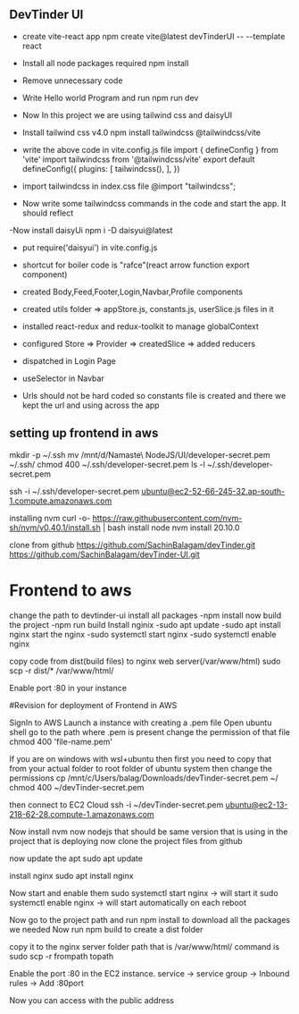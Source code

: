 ## DevTinder UI

- create vite-react app
  npm create vite@latest devTinderUI -- --template react
- Install all node packages required
  npm install
- Remove unnecessary code
- Write Hello world Program and run
  npm run dev
- Now In this project we are using tailwind css and daisyUI
- Install tailwind css v4.0
  npm install tailwindcss @tailwindcss/vite

- write the above code in vite.config.js file
  import { defineConfig } from 'vite'
  import tailwindcss from '@tailwindcss/vite'
  export default defineConfig({
  plugins: [
  tailwindcss(),
  ],
  })

- import tailwindcss in index.css file
  @import "tailwindcss";

- Now write some tailwindcss commands in the code and start the app. It should reflect

-Now install daisyUi
npm i -D daisyui@latest

- put require('daisyui') in vite.config.js

- shortcut for boiler code is "rafce"(react arrow function export component)

- created Body,Feed,Footer,Login,Navbar,Profile components
- created utils folder => appStore.js, constants.js, userSlice.js files in it
- installed react-redux and redux-toolkit to manage globalContext
- configured Store => Provider => createdSlice => added reducers
- dispatched in Login Page
- useSelector in Navbar
- Urls should not be hard coded so constants file is created and there we kept the url and using across the app

## setting up frontend in aws

mkdir -p ~/.ssh
mv /mnt/d/Namaste\ NodeJS/UI/developer-secret.pem ~/.ssh/
chmod 400 ~/.ssh/developer-secret.pem
ls -l ~/.ssh/developer-secret.pem

ssh -i ~/.ssh/developer-secret.pem ubuntu@ec2-52-66-245-32.ap-south-1.compute.amazonaws.com

installing nvm
curl -o- https://raw.githubusercontent.com/nvm-sh/nvm/v0.40.1/install.sh | bash
install node
nvm install 20.10.0

clone from github
https://github.com/SachinBalagam/devTinder.git
https://github.com/SachinBalagam/devTinder-UI.git

# Frontend to aws

change the path to devtinder-ui
install all packages
-npm install
now build the project
-npm run build
Install nginix
-sudo apt update
-sudo apt install nginx
start the nginx
-sudo systemctl start nginx
-sudo systemctl enable nginx

copy code from dist(build files) to nginx web server(/var/www/html)
sudo scp -r dist/\* /var/www/html/

Enable port :80 in your instance

#Revision for deployment of Frontend in AWS

SignIn to AWS
Launch a instance with creating a .pem file
Open ubuntu shell
go to the path where .pem is present
change the permission of that file
chmod 400 'file-name.pem'

If you are on windows with wsl+ubuntu then first you need to copy that from your actual folder to root folder of ubuntu system then change the permissions
cp /mnt/c/Users/balag/Downloads/devTinder-secret.pem ~/
chmod 400 ~/devTinder-secret.pem

then connect to EC2 Cloud
ssh -i ~/devTinder-secret.pem ubuntu@ec2-13-218-62-28.compute-1.amazonaws.com

Now install nvm
now nodejs that should be same version that is using in the project that is deploying now
clone the project files from github

now update the apt
sudo apt update

install nginx
sudo apt install nginx

Now start and enable them
sudo systemctl start nginx -> will start it
sudo systemctl enable nginx -> will start automatically on each reboot

Now go to the project path and run npm install to download all the packages we needed
Now run npm build to create a dist folder

copy it to the nginx server folder path that is /var/www/html/
command is sudo scp -r frompath topath

Enable the port :80 in the EC2 instance. service -> service group -> Inbound rules -> Add :80port

Now you can access with the public address
